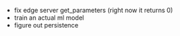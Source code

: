 - fix edge server get_parameters (right now it returns 0)
- train an actual ml model
- figure out persistence
